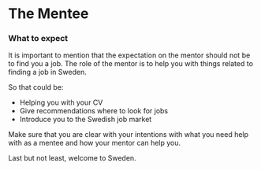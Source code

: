 # The Mentee

### What to expect  

It is important to mention that the expectation on the mentor should not be to find you a job. The role of the mentor is to help you with things related to finding a job in Sweden.

So that could be: 

* Helping you with your CV
* Give recommendations where to look for jobs
* Introduce you to the Swedish job market

Make sure that you are clear with your intentions with what you need help with as a mentee and how your mentor can help you.

Last but not least, welcome to Sweden. 